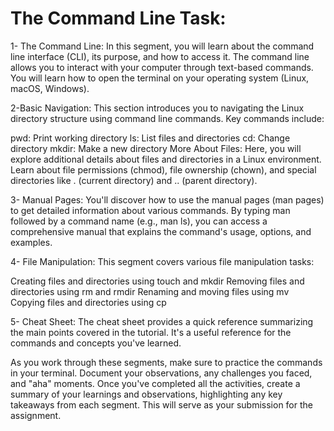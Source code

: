 # The Command Line Task:
1- The Command Line:
In this segment, you will learn about the command line interface (CLI), its purpose, and how to access it. The command line allows you to interact with your computer through text-based commands. You will learn how to open the terminal on your operating system (Linux, macOS, Windows).

2-Basic Navigation:
This section introduces you to navigating the Linux directory structure using command line commands. Key commands include:

pwd: Print working directory
ls: List files and directories
cd: Change directory
mkdir: Make a new directory
More About Files:
Here, you will explore additional details about files and directories in a Linux environment. Learn about file permissions (chmod), file ownership (chown), and special directories like . (current directory) and .. (parent directory).

3- Manual Pages:
You'll discover how to use the manual pages (man pages) to get detailed information about various commands. By typing man followed by a command name (e.g., man ls), you can access a comprehensive manual that explains the command's usage, options, and examples.

4- File Manipulation:
This segment covers various file manipulation tasks:

Creating files and directories using touch and mkdir
Removing files and directories using rm and rmdir
Renaming and moving files using mv
Copying files and directories using cp

5- Cheat Sheet:
The cheat sheet provides a quick reference summarizing the main points covered in the tutorial. It's a useful reference for the commands and concepts you've learned.

As you work through these segments, make sure to practice the commands in your terminal. Document your observations, any challenges you faced, and "aha" moments. Once you've completed all the activities, create a summary of your learnings and observations, highlighting any key takeaways from each segment. This will serve as your submission for the assignment.